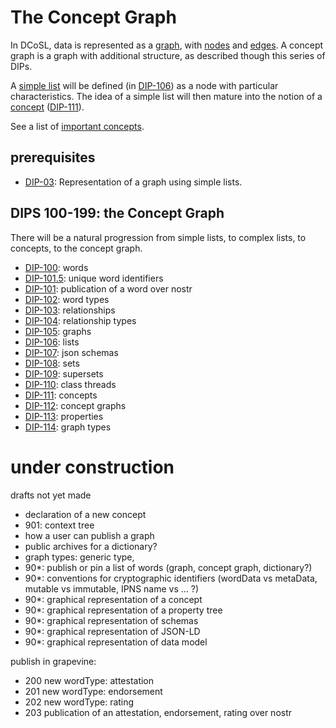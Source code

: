 # The Concept Graph

In DCoSL, data is represented as a [graph](../../glossary/graph.md), with [nodes](../../glossary/node.md) and [edges](../../glossary/relationship.md). A concept graph is a graph with additional structure, as described though this series of DIPs.

A [simple list](../../glossary/simpleList.md) will be defined (in [DIP-106](106.md)) as a node with particular characteristics. The idea of a simple list will then mature into the notion of a [concept](../../glossary/concept.md) ([DIP-111](111.md)).

See a list of [important concepts](importantConcepts.md).

## prerequisites

- [DIP-03](../coreProtocol/03.md): Representation of a graph using simple lists.

## DIPS 100-199: the Concept Graph

There will be a natural progression from simple lists, to complex lists, to concepts, to the concept graph.

- [DIP-100](100.md): words
- [DIP-101.5](101.5.md): unique word identifiers
- [DIP-101](101.md): publication of a word over nostr
- [DIP-102](102.md): word types
- [DIP-103](103.md): relationships
- [DIP-104](104.md): relationship types
- [DIP-105](105.md): graphs
- [DIP-106](106.md): lists
- [DIP-107](107.md): json schemas
- [DIP-108](108.md): sets
- [DIP-109](109.md): supersets
- [DIP-110](110.md): class threads
- [DIP-111](111.md): concepts
- [DIP-112](112.md): concept graphs
- [DIP-113](113.md): properties
- [DIP-114](114.md): graph types

# under construction

drafts not yet made
- declaration of a new concept
- 901: context tree
- how a user can publish a graph
- public archives for a dictionary?
- graph types: generic type, 
- 90*: publish or pin a list of words (graph, concept graph, dictionary?)
- 90*: conventions for cryptographic identifiers (wordData vs metaData, mutable vs immutable, IPNS name vs ... ?)
- 90*: graphical representation of a concept
- 90*: graphical representation of a property tree
- 90*: graphical representation of schemas
- 90*: graphical representation of JSON-LD
- 90*: graphical representation of data model

publish in grapevine:
- 200 new wordType: attestation
- 201 new wordType: endorsement
- 202 new wordType: rating
- 203 publication of an attestation, endorsement, rating over nostr


